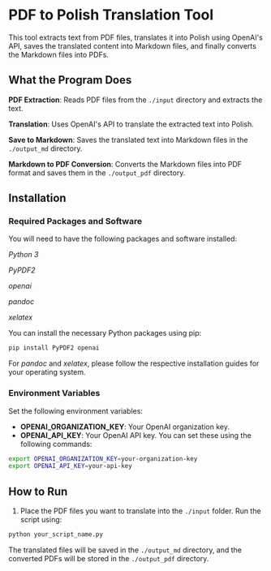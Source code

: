 # PDF to Polish Translation Tool
This tool extracts text from PDF files, translates it into Polish using OpenAI's API, saves the translated content into Markdown files, and finally converts the Markdown files into PDFs.

## What the Program Does

**PDF Extraction**: Reads PDF files from the `./input` directory and extracts the text.

**Translation**: Uses OpenAI's API to translate the extracted text into Polish.

**Save to Markdown**: Saves the translated text into Markdown files in the `./output_md` directory.

**Markdown to PDF Conversion**: Converts the Markdown files into PDF format and saves them in the `./output_pdf` directory.


## Installation
### Required Packages and Software
You will need to have the following packages and software installed:

*Python 3*

*PyPDF2*

*openai*

*pandoc*

*xelatex*

You can install the necessary Python packages using pip:

```bash
pip install PyPDF2 openai
```

For *pandoc* and *xelatex*, please follow the respective installation guides for your operating system.

### Environment Variables
Set the following environment variables:

- **OPENAI_ORGANIZATION_KEY**: Your OpenAI organization key.
- **OPENAI_API_KEY**: Your OpenAI API key.
You can set these using the following commands:

```bash
export OPENAI_ORGANIZATION_KEY=your-organization-key
export OPENAI_API_KEY=your-api-key
```

## How to Run
1. Place the PDF files you want to translate into the `./input` folder.
Run the script using:
```bash
python your_script_name.py
```
The translated files will be saved in the `./output_md` directory, and the converted PDFs will be stored in the `./output_pdf` directory.